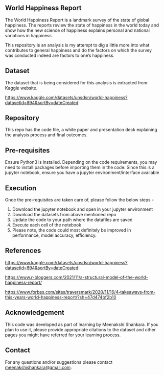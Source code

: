 ## World Happiness Report
The World Happiness Report is a landmark survey of the state of global happiness. 
The reports review the state of happiness in the world today and show how the new science of happiness explains personal and national variations in happiness.

This repository is an analysis is my attempt to dig a little more into what contributes to general happiness 
and do the factors on which the survey was conducted indeed are factors to one’s happiness.

## Dataset
The dataset that is being considered for this analysis is extracted from Kaggle website.

https://www.kaggle.com/datasets/unsdsn/world-happiness?datasetId=894&sortBy=dateCreated 

## Repository 
This repo has the code file, a white paper and presentation deck explaining the analysis process and final outcomes.

## Pre-requisites
Ensure Python3 is installed.
Depending on the code requirements, you may need to install packages before importing them in the code.
Since this is a jupyter notebook, ensure you have a jupyter environment/interface available

## Execution
Once the pre-requisites are taken care of, please follow the below steps - 
1. Download the jupyter notebook and open in your jupyter environment
2. Download the datasets from above mentioned repo
3. Update the code to your path where the datafiles are saved
4. Execute each cell of the notebook
5. Please note, the code could most definitely be improved in performance, model accuracy, efficiency.

## References
https://www.kaggle.com/datasets/unsdsn/world-happiness?datasetId=894&sortBy=dateCreated

https://www.r-bloggers.com/2021/11/a-structural-model-of-the-world-happiness-report/ 

https://www.forbes.com/sites/traversmark/2020/11/16/4-takeaways-from-this-years-world-happiness-report/?sh=47d474bf2b10 

## Acknowledgement 
This code was developed as part of learning by Meenakshi Shankara.
If you plan to use it, please provide appropriate citations to the dataset and other pages you might have referred for your learning process.

## Contact
For any questions and/or suggestions please contact meenakshishankara@gmail.com.
